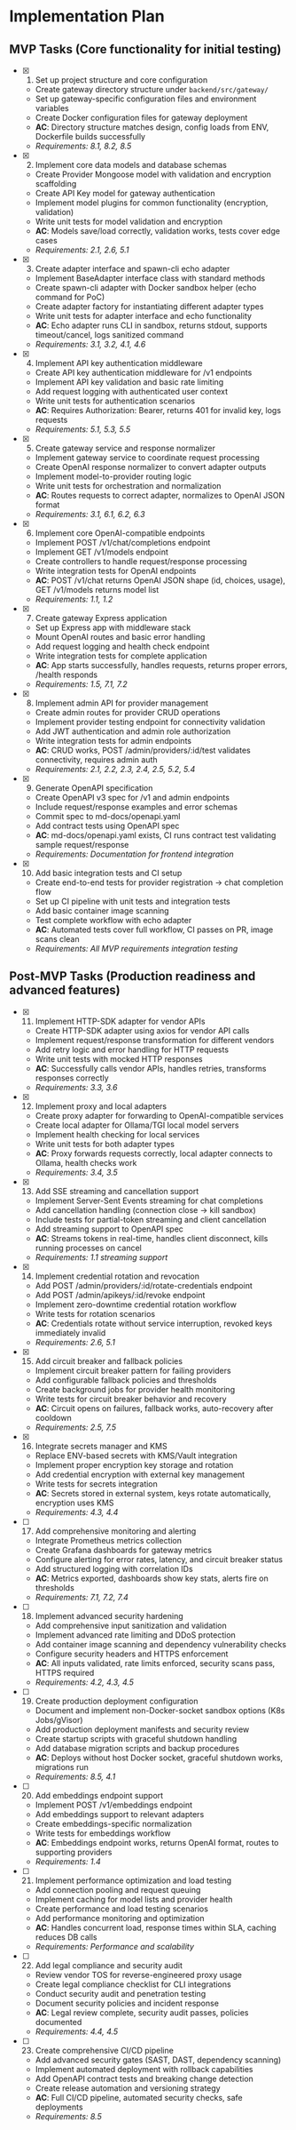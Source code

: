 # Implementation Plan

## MVP Tasks (Core functionality for initial testing)

- [x] 1. Set up project structure and core configuration
  - Create gateway directory structure under `backend/src/gateway/`
  - Set up gateway-specific configuration files and environment variables
  - Create Docker configuration files for gateway deployment
  - **AC**: Directory structure matches design, config loads from ENV, Dockerfile builds successfully
  - _Requirements: 8.1, 8.2, 8.5_

- [x] 2. Implement core data models and database schemas
  - Create Provider Mongoose model with validation and encryption scaffolding
  - Create API Key model for gateway authentication
  - Implement model plugins for common functionality (encryption, validation)
  - Write unit tests for model validation and encryption
  - **AC**: Models save/load correctly, validation works, tests cover edge cases
  - _Requirements: 2.1, 2.6, 5.1_

- [x] 3. Create adapter interface and spawn-cli echo adapter
  - Implement BaseAdapter interface class with standard methods
  - Create spawn-cli adapter with Docker sandbox helper (echo command for PoC)
  - Create adapter factory for instantiating different adapter types
  - Write unit tests for adapter interface and echo functionality
  - **AC**: Echo adapter runs CLI in sandbox, returns stdout, supports timeout/cancel, logs sanitized command
  - _Requirements: 3.1, 3.2, 4.1, 4.6_

- [x] 4. Implement API key authentication middleware
  - Create API key authentication middleware for /v1 endpoints
  - Implement API key validation and basic rate limiting
  - Add request logging with authenticated user context
  - Write unit tests for authentication scenarios
  - **AC**: Requires Authorization: Bearer, returns 401 for invalid key, logs requests
  - _Requirements: 5.1, 5.3, 5.5_

- [x] 5. Create gateway service and response normalizer
  - Implement gateway service to coordinate request processing
  - Create OpenAI response normalizer to convert adapter outputs
  - Implement model-to-provider routing logic
  - Write unit tests for orchestration and normalization
  - **AC**: Routes requests to correct adapter, normalizes to OpenAI JSON format
  - _Requirements: 3.1, 6.1, 6.2, 6.3_

- [x] 6. Implement core OpenAI-compatible endpoints
  - Implement POST /v1/chat/completions endpoint
  - Implement GET /v1/models endpoint
  - Create controllers to handle request/response processing
  - Write integration tests for OpenAI endpoints
  - **AC**: POST /v1/chat returns OpenAI JSON shape (id, choices, usage), GET /v1/models returns model list
  - _Requirements: 1.1, 1.2_

- [x] 7. Create gateway Express application
  - Set up Express app with middleware stack
  - Mount OpenAI routes and basic error handling
  - Add request logging and health check endpoint
  - Write integration tests for complete application
  - **AC**: App starts successfully, handles requests, returns proper errors, /health responds
  - _Requirements: 1.5, 7.1, 7.2_

- [x] 8. Implement admin API for provider management
  - Create admin routes for provider CRUD operations
  - Implement provider testing endpoint for connectivity validation
  - Add JWT authentication and admin role authorization
  - Write integration tests for admin endpoints
  - **AC**: CRUD works, POST /admin/providers/:id/test validates connectivity, requires admin auth
  - _Requirements: 2.1, 2.2, 2.3, 2.4, 2.5, 5.2, 5.4_

- [x] 9. Generate OpenAPI specification
  - Create OpenAPI v3 spec for /v1 and admin endpoints
  - Include request/response examples and error schemas
  - Commit spec to md-docs/openapi.yaml
  - Add contract tests using OpenAPI spec
  - **AC**: md-docs/openapi.yaml exists, CI runs contract test validating sample request/response
  - _Requirements: Documentation for frontend integration_

- [x] 10. Add basic integration tests and CI setup
  - Create end-to-end tests for provider registration → chat completion flow
  - Set up CI pipeline with unit tests and integration tests
  - Add basic container image scanning
  - Test complete workflow with echo adapter
  - **AC**: Automated tests cover full workflow, CI passes on PR, image scans clean
  - _Requirements: All MVP requirements integration testing_

## Post-MVP Tasks (Production readiness and advanced features)

- [x] 11. Implement HTTP-SDK adapter for vendor APIs
  - Create HTTP-SDK adapter using axios for vendor API calls
  - Implement request/response transformation for different vendors
  - Add retry logic and error handling for HTTP requests
  - Write unit tests with mocked HTTP responses
  - **AC**: Successfully calls vendor APIs, handles retries, transforms responses correctly
  - _Requirements: 3.3, 3.6_

- [x] 12. Implement proxy and local adapters
  - Create proxy adapter for forwarding to OpenAI-compatible services
  - Create local adapter for Ollama/TGI local model servers
  - Implement health checking for local services
  - Write unit tests for both adapter types
  - **AC**: Proxy forwards requests correctly, local adapter connects to Ollama, health checks work
  - _Requirements: 3.4, 3.5_

- [x] 13. Add SSE streaming and cancellation support
  - Implement Server-Sent Events streaming for chat completions
  - Add cancellation handling (connection close → kill sandbox)
  - Include tests for partial-token streaming and client cancellation
  - Add streaming support to OpenAPI spec
  - **AC**: Streams tokens in real-time, handles client disconnect, kills running processes on cancel
  - _Requirements: 1.1 streaming support_

- [x] 14. Implement credential rotation and revocation
  - Add POST /admin/providers/:id/rotate-credentials endpoint
  - Add POST /admin/apikeys/:id/revoke endpoint
  - Implement zero-downtime credential rotation workflow
  - Write tests for rotation scenarios
  - **AC**: Credentials rotate without service interruption, revoked keys immediately invalid
  - _Requirements: 2.6, 5.1_

- [x] 15. Add circuit breaker and fallback policies
  - Implement circuit breaker pattern for failing providers
  - Add configurable fallback policies and thresholds
  - Create background jobs for provider health monitoring
  - Write tests for circuit breaker behavior and recovery
  - **AC**: Circuit opens on failures, fallback works, auto-recovery after cooldown
  - _Requirements: 2.5, 7.5_

- [x] 16. Integrate secrets manager and KMS
  - Replace ENV-based secrets with KMS/Vault integration
  - Implement proper encryption key storage and rotation
  - Add credential encryption with external key management
  - Write tests for secrets integration
  - **AC**: Secrets stored in external system, keys rotate automatically, encryption uses KMS
  - _Requirements: 4.3, 4.4_

- [ ] 17. Add comprehensive monitoring and alerting
  - Integrate Prometheus metrics collection
  - Create Grafana dashboards for gateway metrics
  - Configure alerting for error rates, latency, and circuit breaker status
  - Add structured logging with correlation IDs
  - **AC**: Metrics exported, dashboards show key stats, alerts fire on thresholds
  - _Requirements: 7.1, 7.2, 7.4_

- [ ] 18. Implement advanced security hardening
  - Add comprehensive input sanitization and validation
  - Implement advanced rate limiting and DDoS protection
  - Add container image scanning and dependency vulnerability checks
  - Configure security headers and HTTPS enforcement
  - **AC**: All inputs validated, rate limits enforced, security scans pass, HTTPS required
  - _Requirements: 4.2, 4.3, 4.5_

- [ ] 19. Create production deployment configuration
  - Document and implement non-Docker-socket sandbox options (K8s Jobs/gVisor)
  - Add production deployment manifests and security review
  - Create startup scripts with graceful shutdown handling
  - Add database migration scripts and backup procedures
  - **AC**: Deploys without host Docker socket, graceful shutdown works, migrations run
  - _Requirements: 8.5, 4.1_

- [ ] 20. Add embeddings endpoint support
  - Implement POST /v1/embeddings endpoint
  - Add embeddings support to relevant adapters
  - Create embeddings-specific normalization
  - Write tests for embeddings workflow
  - **AC**: Embeddings endpoint works, returns OpenAI format, routes to supporting providers
  - _Requirements: 1.4_

- [ ] 21. Implement performance optimization and load testing
  - Add connection pooling and request queuing
  - Implement caching for model lists and provider health
  - Create performance and load testing scenarios
  - Add performance monitoring and optimization
  - **AC**: Handles concurrent load, response times within SLA, caching reduces DB calls
  - _Requirements: Performance and scalability_

- [ ] 22. Add legal compliance and security audit
  - Review vendor TOS for reverse-engineered proxy usage
  - Create legal compliance checklist for CLI integrations
  - Conduct security audit and penetration testing
  - Document security policies and incident response
  - **AC**: Legal review complete, security audit passes, policies documented
  - _Requirements: 4.4, 4.5_

- [ ] 23. Create comprehensive CI/CD pipeline
  - Add advanced security gates (SAST, DAST, dependency scanning)
  - Implement automated deployment with rollback capabilities
  - Add OpenAPI contract tests and breaking change detection
  - Create release automation and versioning strategy
  - **AC**: Full CI/CD pipeline, automated security checks, safe deployments
  - _Requirements: 8.5_
